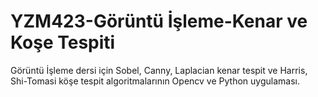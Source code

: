 # YZM423-Görüntü İşleme-Kenar ve Koşe Tespiti
Görüntü İşleme dersi için Sobel, Canny, Laplacian kenar tespit ve Harris, Shi-Tomasi köşe tespit algoritmalarının Opencv ve Python uygulaması.
